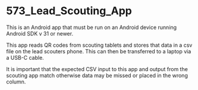 # 573_Lead_Scouting_App

This is an Android app that must be run on an Android device running Android SDK v 31 or newer. 

This app reads QR codes from scouting tablets and stores that data in a csv file on the lead scouters phone. This can then be transferred to a laptop via a USB-C cable. 

It is important that the expected CSV input to this app and output from the scouting app match otherwise data may be missed or placed in the wrong column.

